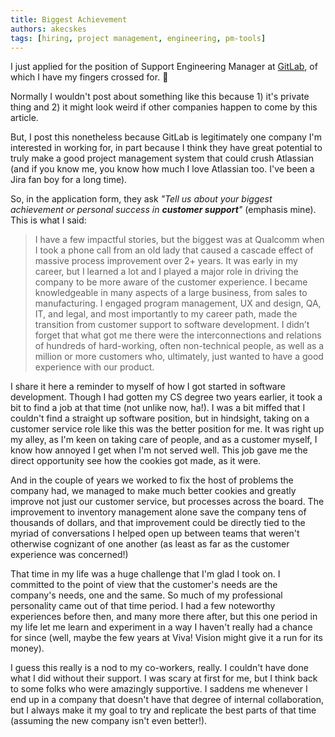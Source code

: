 ```yaml
---
title: Biggest Achievement
authors: akecskes
tags: [hiring, project management, engineering, pm-tools]
---
```

I just applied for the position of Support Engineering Manager at [GitLab](https://about.gitlab.com/), of which I have my fingers crossed for. 🤞

Normally I wouldn't post about something like this because 1) it's private thing and 2) it might look weird if other companies happen to come by this article. 
<!-- truncate -->

But, I post this nonetheless because GitLab is legitimately one company I'm interested in working for, in part because I think they have great potential to truly make a good project management system that could crush Atlassian (and if you know me, you know how much I love Atlassian too. I've been a Jira fan boy for a long time).

So, in the application form, they ask _"Tell us about your biggest achievement or personal success in **customer support**"_ (emphasis mine). This is what I said:

> I have a few impactful stories, but the biggest was at Qualcomm when I took a phone call from an old lady that caused a cascade effect of massive process improvement over 2+ years. It was early in my career, but I learned a lot and I played a major role in driving the company to be more aware of the customer experience. I became knowledgeable in many aspects of a large business, from sales to manufacturing. I engaged program management, UX and design, QA, IT, and legal,  and most importantly to my career path, made the transition from customer support to software development. I didn’t forget that what got me there were the interconnections and relations of hundreds of hard-working, often non-technical people, as well as a million or more customers who, ultimately, just wanted to have a good experience with our product.

I share it here a reminder to myself of how I got started in software development. Though I had gotten my CS degree two years earlier, it took a bit to find a job at that time (not unlike now, ha!). I was a bit miffed that I couldn't find a straight up software position, but in hindsight, taking on a customer service role like this was the better position for me. It was right up my alley, as I'm keen on taking care of people, and as a customer myself, I know how annoyed I get when I'm not served well. This job gave me the direct opportunity see how the cookies got made, as it were.

And in the couple of years we worked to fix the host of problems the company had, we managed to make much better cookies and greatly improve not just our customer service, but processes across the board. The improvement to inventory management alone save the company tens of thousands of dollars, and that improvement could be directly tied to the myriad of conversations I helped open up between teams that weren't otherwise cognizant of one another (as least as far as the customer experience was concerned!)

That time in my life was a huge challenge that I'm glad I took on. I committed to the point of view that the customer's needs are the company's needs, one and the same. So much of my professional personality came out of that time period. I had a few noteworthy experiences before then, and many more there after, but this one period in my life let me learn and experiment in a way I haven't really had a chance for since (well, maybe the few years at Viva! Vision might give it a run for its money).

I guess this really is a nod to my co-workers, really. I couldn't have done what I did without their support. I was scary at first for me, but I think back to some folks who were amazingly supportive. I saddens me whenever I end up in a company that doesn't have that degree of internal collaboration, but I always make it my goal to try and replicate the best parts of that time (assuming the new company isn't even better!).
